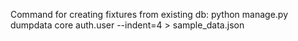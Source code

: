 Command for creating fixtures from existing db:
python manage.py dumpdata core auth.user --indent=4 > sample_data.json
